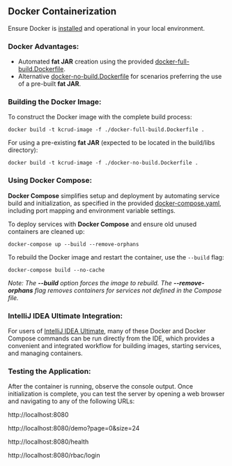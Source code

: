 ## Docker Containerization

Ensure Docker is [installed](https://www.docker.com/products/docker-desktop/) and operational in your local environment.

### Docker Advantages:

* Automated **fat JAR** creation using the provided [docker-full-build.Dockerfile](../docker-full-build.Dockerfile).
* Alternative  [docker-no-build.Dockerfile](../docker-no-build.Dockerfile) for scenarios preferring the use of a pre-built **fat JAR**.

### Building the Docker Image:

To construct the Docker image with the complete build process:

```
docker build -t kcrud-image -f ./docker-full-build.Dockerfile .
```

For using a pre-existing **fat JAR** (expected to be located in the build/libs directory):

```
docker build -t kcrud-image -f ./docker-no-build.Dockerfile .
```

### Using Docker Compose:

**Docker Compose** simplifies setup and deployment by automating service build and initialization, as specified
in the provided [docker-compose.yaml](../docker-compose.yaml), including port mapping and environment variable settings.

To deploy services with **Docker Compose** and ensure old unused containers are cleaned up:

```
docker-compose up --build --remove-orphans
```

To rebuild the Docker image and restart the container, use the `--build` flag:

``` 
docker-compose build --no-cache
```

_Note: The **--build** option forces the image to rebuild.
The **--remove-orphans** flag removes containers for services not defined in the Compose file._

### IntelliJ IDEA Ultimate Integration:

For users of [IntelliJ IDEA Ultimate](https://www.jetbrains.com/products/compare/?product=idea&product=idea-ce), many of these Docker and Docker Compose commands can be run directly from the IDE,
which provides a convenient and integrated workflow for building images, starting services, and managing containers.

### Testing the Application:

After the container is running, observe the console output. Once initialization is complete, you can test the server by
opening a web browser and navigating to any of the following URLs:

http://localhost:8080

http://localhost:8080/demo?page=0&size=24

http://localhost:8080/health

http://localhost:8080/rbac/login
